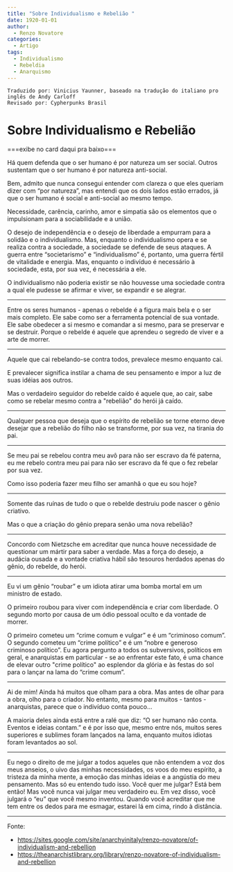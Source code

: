 ```yaml
---
title: "Sobre Individualismo e Rebelião "
date: 1920-01-01
author:
  - Renzo Novatore
categories:
  - Artigo
tags:
  - Individualismo
  - Rebeldia
  - Anarquismo
---
```


```
Traduzido por: Vinicius Yaunner, baseado na tradução do italiano pro inglês de Andy Carloff
Revisado por: Cypherpunks Brasil
```

# Sobre Individualismo e Rebelião

===exibe no card daqui pra baixo===

Há quem defenda que o ser humano é por natureza um ser social. Outros sustentam que o ser humano é por natureza anti-social.

Bem, admito que nunca consegui entender com clareza o que eles queriam dizer com “por natureza”, mas entendi que os dois lados estão errados, já que o ser humano é social e anti-social ao mesmo tempo.

Necessidade, carência, carinho, amor e simpatia são os elementos que o impulsionam para a sociabilidade e a união.

O desejo de independência e o desejo de liberdade a empurram para a solidão e o individualismo. Mas, enquanto o individualismo opera e se realiza contra a sociedade, a sociedade se defende de seus ataques. A guerra entre “societarismo” e “individualismo” é, portanto, uma guerra fértil de vitalidade e energia. Mas, enquanto o indivíduo é necessário à sociedade, esta, por sua vez, é necessária a ele.

O individualismo não poderia existir se não houvesse uma sociedade contra a qual ele pudesse se afirmar e viver, se expandir e se alegrar.

---

Entre os seres humanos - apenas o rebelde é a figura mais bela e o ser mais completo. Ele sabe como ser a ferramenta potencial de sua vontade. Ele sabe obedecer a si mesmo e comandar a si mesmo, para se preservar e se destruir. Porque o rebelde é aquele que aprendeu o segredo de viver e a arte de morrer.

---

Aquele que cai rebelando-se contra todos, prevalece mesmo enquanto cai.

E prevalecer significa instilar a chama de seu pensamento e impor a luz de suas idéias aos outros.

Mas o verdadeiro seguidor do rebelde caído é aquele que, ao cair, sabe como se rebelar mesmo contra a "rebelião" do herói já caído.

---

Qualquer pessoa que deseja que o espírito de rebelião se torne eterno deve desejar que a rebelião do filho não se transforme, por sua vez, na tirania do pai.

---

Se meu pai se rebelou contra meu avô para não ser escravo da fé paterna, eu me rebelo contra meu pai para não ser escravo da fé que o fez rebelar por sua vez.

Como isso poderia fazer meu filho ser amanhã o que eu sou hoje?

---

Somente das ruínas de tudo o que o rebelde destruiu pode nascer o gênio criativo.

Mas o que a criação do gênio prepara senão uma nova rebelião?

---

Concordo com Nietzsche em acreditar que nunca houve necessidade de questionar um mártir para saber a verdade. Mas a força do desejo, a audácia ousada e a vontade criativa hábil são tesouros herdados apenas do gênio, do rebelde, do herói.

---

Eu vi um gênio “roubar” e um idiota atirar uma bomba mortal em um ministro de estado.

O primeiro roubou para viver com independência e criar com liberdade. O segundo morto por causa de um ódio pessoal oculto e da vontade de morrer.

O primeiro cometeu um “crime comum e vulgar” e é um “criminoso comum”. O segundo cometeu um “crime político” e é um “nobre e generoso criminoso político”. Eu agora pergunto a todos os subversivos, políticos em geral, e anarquistas em particular - se ao enfrentar este fato, é uma chance de elevar outro "crime político" ao esplendor da glória e às festas do sol para o lançar na lama do “crime comum”.

---

Ai de mim! Ainda há muitos que olham para a obra. Mas antes de olhar para a obra, olho para o criador. No entanto, mesmo para muitos - tantos - anarquistas, parece que o indivíduo conta pouco...

A maioria deles ainda está entre a ralé que diz: “O ser humano não conta. Eventos e ideias contam.” e é por isso que, mesmo entre nós, muitos seres superiores e sublimes foram lançados na lama, enquanto muitos idiotas foram levantados ao sol.

---

Eu nego o direito de me julgar a todos aqueles que não entendem a voz dos meus anseios, o uivo das minhas necessidades, os voos do meu espírito, a tristeza da minha mente, a emoção das minhas ideias e a angústia do meu pensamento. Mas só eu entendo tudo isso. Você quer me julgar? Está bem então! Mas você nunca vai julgar meu verdadeiro eu. Em vez disso, você julgará o “eu” que você mesmo inventou. Quando você acreditar que me tem entre os dedos para me esmagar, estarei lá em cima, rindo à distância.

---
Fonte: 
- https://sites.google.com/site/anarchyinitaly/renzo-novatore/of-individualism-and-rebellion
- https://theanarchistlibrary.org/library/renzo-novatore-of-individualism-and-rebellion